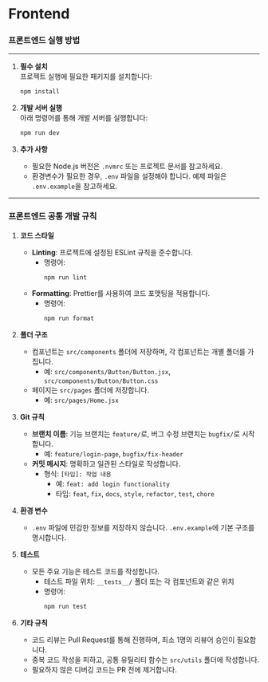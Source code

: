 # Frontend

### 프론트엔드 실행 방법

---

1. **필수 설치**  
   프로젝트 실행에 필요한 패키지를 설치합니다:
   ```bash
   npm install
   ```

2. **개발 서버 실행**  
   아래 명령어를 통해 개발 서버를 실행합니다:
   ```bash
   npm run dev
   ```

3. **추가 사항**  
   - 필요한 Node.js 버전은 `.nvmrc` 또는 프로젝트 문서를 참고하세요.  
   - 환경변수가 필요한 경우, `.env` 파일을 설정해야 합니다. 예제 파일은 `.env.example`을 참고하세요.

---

### 프론트엔드 공통 개발 규칙

1. **코드 스타일**
   - **Linting**: 프로젝트에 설정된 ESLint 규칙을 준수합니다.  
     - 명령어:
       ```bash
       npm run lint
       ```
   - **Formatting**: Prettier를 사용하여 코드 포맷팅을 적용합니다.  
     - 명령어:
       ```bash
       npm run format
       ```

2. **폴더 구조**
   - 컴포넌트는 `src/components` 폴더에 저장하며, 각 컴포넌트는 개별 폴더를 가집니다.
     - 예: `src/components/Button/Button.jsx`, `src/components/Button/Button.css`
   - 페이지는 `src/pages` 폴더에 저장합니다.
     - 예: `src/pages/Home.jsx`

3. **Git 규칙**
   - **브랜치 이름**: 기능 브랜치는 `feature/`로, 버그 수정 브랜치는 `bugfix/`로 시작합니다.  
     - 예: `feature/login-page`, `bugfix/fix-header`
   - **커밋 메시지**: 명확하고 일관된 스타일로 작성합니다.  
     - 형식: `[타입]: 작업 내용`
       - 예: `feat: add login functionality`
       - 타입: `feat`, `fix`, `docs`, `style`, `refactor`, `test`, `chore`

4. **환경 변수**
   - `.env` 파일에 민감한 정보를 저장하지 않습니다. `.env.example`에 기본 구조를 명시합니다.

5. **테스트**
   - 모든 주요 기능은 테스트 코드를 작성합니다.
     - 테스트 파일 위치: `__tests__/` 폴더 또는 각 컴포넌트와 같은 위치
     - 명령어:
       ```bash
       npm run test
       ```

6. **기타 규칙**
   - 코드 리뷰는 Pull Request를 통해 진행하며, 최소 1명의 리뷰어 승인이 필요합니다.
   - 중복 코드 작성을 피하고, 공통 유틸리티 함수는 `src/utils` 폴더에 작성합니다.
   - 필요하지 않은 디버깅 코드는 PR 전에 제거합니다.
